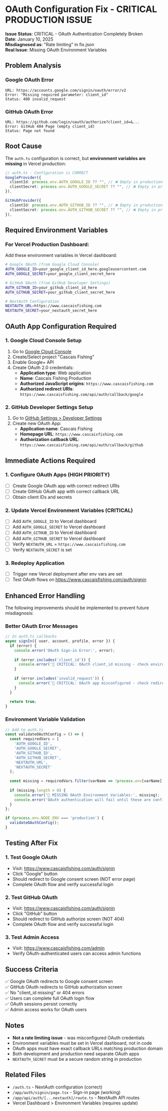# OAuth Configuration Fix - CRITICAL PRODUCTION ISSUE

**Issue Status**: CRITICAL - OAuth Authentication Completely Broken  
**Date**: January 10, 2025  
**Misdiagnosed as**: "Rate limiting" in fix.json  
**Real Issue**: Missing OAuth Environment Variables

## Problem Analysis

### Google OAuth Error
```
URL: https://accounts.google.com/signin/oauth/error/v2
Error: "Missing required parameter: client_id"
Status: 400 invalid_request
```

### GitHub OAuth Error  
```
URL: https://github.com/login/oauth/authorize?client_id=&...
Error: GitHub 404 Page (empty client_id)
Status: Page not found
```

## Root Cause

The `auth.ts` configuration is correct, but **environment variables are missing** in Vercel production:

```typescript
// auth.ts - Configuration is CORRECT
GoogleProvider({
  clientId: process.env.AUTH_GOOGLE_ID ?? "", // ❌ Empty in production
  clientSecret: process.env.AUTH_GOOGLE_SECRET ?? "", // ❌ Empty in production
}),

GitHubProvider({
  clientId: process.env.AUTH_GITHUB_ID ?? "", // ❌ Empty in production  
  clientSecret: process.env.AUTH_GITHUB_SECRET ?? "", // ❌ Empty in production
}),
```

## Required Environment Variables

### For Vercel Production Dashboard:

Add these environment variables in Vercel dashboard:

```bash
# Google OAuth (from Google Cloud Console)
AUTH_GOOGLE_ID=your_google_client_id_here.googleusercontent.com
AUTH_GOOGLE_SECRET=your_google_client_secret_here

# GitHub OAuth (from GitHub Developer Settings)  
AUTH_GITHUB_ID=your_github_client_id_here
AUTH_GITHUB_SECRET=your_github_client_secret_here

# NextAuth Configuration
NEXTAUTH_URL=https://www.cascaisfishing.com
NEXTAUTH_SECRET=your_nextauth_secret_here
```

## OAuth App Configuration Required

### 1. Google Cloud Console Setup
1. Go to [Google Cloud Console](https://console.cloud.google.com/)
2. Create/Select project "Cascais Fishing"
3. Enable Google+ API  
4. Create OAuth 2.0 credentials:
   - **Application type**: Web application
   - **Name**: Cascais Fishing Production
   - **Authorized JavaScript origins**: `https://www.cascaisfishing.com`
   - **Authorized redirect URIs**: `https://www.cascaisfishing.com/api/auth/callback/google`

### 2. GitHub Developer Settings Setup
1. Go to [GitHub Settings > Developer Settings](https://github.com/settings/developers)
2. Create new OAuth App:
   - **Application name**: Cascais Fishing
   - **Homepage URL**: `https://www.cascaisfishing.com` 
   - **Authorization callback URL**: `https://www.cascaisfishing.com/api/auth/callback/github`

## Immediate Actions Required

### 1. Configure OAuth Apps (HIGH PRIORITY)
- [ ] Create Google OAuth app with correct redirect URIs
- [ ] Create GitHub OAuth app with correct callback URL
- [ ] Obtain client IDs and secrets

### 2. Update Vercel Environment Variables (CRITICAL)
- [ ] Add `AUTH_GOOGLE_ID` to Vercel dashboard
- [ ] Add `AUTH_GOOGLE_SECRET` to Vercel dashboard  
- [ ] Add `AUTH_GITHUB_ID` to Vercel dashboard
- [ ] Add `AUTH_GITHUB_SECRET` to Vercel dashboard
- [ ] Verify `NEXTAUTH_URL` = `https://www.cascaisfishing.com`
- [ ] Verify `NEXTAUTH_SECRET` is set

### 3. Redeploy Application
- [ ] Trigger new Vercel deployment after env vars are set
- [ ] Test OAuth flows on https://www.cascaisfishing.com/auth/signin

## Enhanced Error Handling 

The following improvements should be implemented to prevent future misdiagnosis:

### Better OAuth Error Messages
```typescript
// In auth.ts callbacks
async signIn({ user, account, profile, error }) {
  if (error) {
    console.error('OAuth Sign-in Error:', error);
    
    if (error.includes('client_id')) {
      console.error('🚨 CRITICAL: OAuth client_id missing - check environment variables');
    }
    
    if (error.includes('invalid_request')) {
      console.error('🚨 CRITICAL: OAuth app misconfigured - check redirect URIs');  
    }
  }
  
  return true;
}
```

### Environment Variable Validation
```typescript  
// Add to auth.ts
const validateOAuthConfig = () => {
  const requiredVars = [
    'AUTH_GOOGLE_ID',
    'AUTH_GOOGLE_SECRET', 
    'AUTH_GITHUB_ID',
    'AUTH_GITHUB_SECRET',
    'NEXTAUTH_URL',
    'NEXTAUTH_SECRET'
  ];
  
  const missing = requiredVars.filter(varName => !process.env[varName]);
  
  if (missing.length > 0) {
    console.error('🚨 MISSING OAuth Environment Variables:', missing);
    console.error('OAuth authentication will fail until these are configured');
  }
};

if (process.env.NODE_ENV === 'production') {
  validateOAuthConfig();
}
```

## Testing After Fix

### 1. Test Google OAuth
- Visit: https://www.cascaisfishing.com/auth/signin
- Click "Google" button
- Should redirect to Google consent screen (NOT error page)
- Complete OAuth flow and verify successful login

### 2. Test GitHub OAuth  
- Visit: https://www.cascaisfishing.com/auth/signin
- Click "GitHub" button  
- Should redirect to GitHub authorize screen (NOT 404)
- Complete OAuth flow and verify successful login

### 3. Test Admin Access
- Visit: https://www.cascaisfishing.com/admin
- Verify OAuth-authenticated users can access admin functions

## Success Criteria

✅ Google OAuth redirects to Google consent screen  
✅ GitHub OAuth redirects to GitHub authorization screen  
✅ No "client_id missing" or 404 errors  
✅ Users can complete full OAuth login flow  
✅ OAuth sessions persist correctly  
✅ Admin access works for OAuth users  

## Notes

- **Not a rate limiting issue** - was misconfigured OAuth credentials
- Environment variables must be set in Vercel dashboard, not in code
- OAuth apps must have exact callback URLs matching production domain  
- Both development and production need separate OAuth apps
- `NEXTAUTH_SECRET` must be a secure random string in production

## Related Files
- `/auth.ts` - NextAuth configuration (correct)
- `/app/auth/signin/page.tsx` - Sign-in page (working)  
- `/app/api/auth/[...nextauth]/route.ts` - NextAuth API routes
- Vercel Dashboard > Environment Variables (requires update)